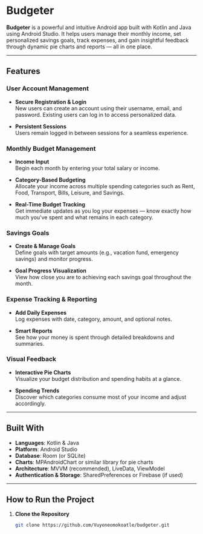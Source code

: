 # Budgeter

**Budgeter** is a powerful and intuitive Android app built with Kotlin and Java using Android Studio. It helps users manage their monthly income, set personalized savings goals, track expenses, and gain insightful feedback through dynamic pie charts and reports — all in one place.

---

## Features

### User Account Management
- **Secure Registration & Login**  
  New users can create an account using their username, email, and password. Existing users can log in to access personalized data.

- **Persistent Sessions**  
  Users remain logged in between sessions for a seamless experience.

### Monthly Budget Management
- **Income Input**  
  Begin each month by entering your total salary or income.

- **Category-Based Budgeting**  
  Allocate your income across multiple spending categories such as Rent, Food, Transport, Bills, Leisure, and Savings.

- **Real-Time Budget Tracking**  
  Get immediate updates as you log your expenses — know exactly how much you've spent and what remains in each category.

### Savings Goals
- **Create & Manage Goals**  
  Define goals with target amounts (e.g., vacation fund, emergency savings) and monitor progress.

- **Goal Progress Visualization**  
  View how close you are to achieving each savings goal throughout the month.

### Expense Tracking & Reporting
- **Add Daily Expenses**  
  Log expenses with date, category, amount, and optional notes.

- **Smart Reports**  
  See how your money is spent through detailed breakdowns and summaries.

### Visual Feedback
- **Interactive Pie Charts**  
  Visualize your budget distribution and spending habits at a glance.

- **Spending Trends**  
  Discover which categories consume most of your income and adjust accordingly.

---

## Built With

- **Languages**: Kotlin & Java  
- **Platform**: Android Studio  
- **Database**: Room (or SQLite)  
- **Charts**: MPAndroidChart or similar library for pie charts  
- **Architecture**: MVVM (recommended), LiveData, ViewModel  
- **Authentication & Storage**: SharedPreferences or Firebase (if used)

---

## How to Run the Project

1. **Clone the Repository**
   ```bash
   git clone https://github.com/Vuyoneomokoatle/budgeter.git

